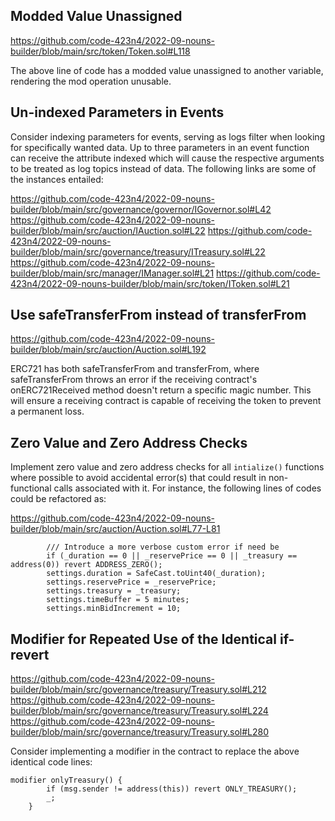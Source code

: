 ## Modded Value Unassigned
https://github.com/code-423n4/2022-09-nouns-builder/blob/main/src/token/Token.sol#L118

The above line of code has a modded value unassigned to another variable, rendering the mod operation unusable.

## Un-indexed Parameters in Events 
Consider indexing parameters for events, serving as logs filter when looking for specifically wanted data. Up to three parameters in an event function can receive the attribute indexed which will cause the respective arguments to be treated as log topics instead of data. The following links are some of the instances entailed:
 
https://github.com/code-423n4/2022-09-nouns-builder/blob/main/src/governance/governor/IGovernor.sol#L42
https://github.com/code-423n4/2022-09-nouns-builder/blob/main/src/auction/IAuction.sol#L22
https://github.com/code-423n4/2022-09-nouns-builder/blob/main/src/governance/treasury/ITreasury.sol#L22
https://github.com/code-423n4/2022-09-nouns-builder/blob/main/src/manager/IManager.sol#L21
https://github.com/code-423n4/2022-09-nouns-builder/blob/main/src/token/IToken.sol#L21

## Use safeTransferFrom instead of transferFrom
https://github.com/code-423n4/2022-09-nouns-builder/blob/main/src/auction/Auction.sol#L192

ERC721 has both safeTransferFrom and transferFrom, where safeTransferFrom throws an error if the receiving contract's onERC721Received method doesn't return a specific magic number. This will ensure a receiving contract is capable of receiving the token to prevent a permanent loss.

## Zero Value and Zero Address Checks
Implement zero value and zero address checks for all `intialize()` functions where possible to avoid accidental error(s) that could result in non-functional calls associated with it. For instance, the following lines of codes could be refactored as:

https://github.com/code-423n4/2022-09-nouns-builder/blob/main/src/auction/Auction.sol#L77-L81

```     
        /// Introduce a more verbose custom error if need be
        if (_duration == 0 || _reservePrice == 0 || _treasury == address(0)) revert ADDRESS_ZERO(); 
        settings.duration = SafeCast.toUint40(_duration);
        settings.reservePrice = _reservePrice;
        settings.treasury = _treasury;
        settings.timeBuffer = 5 minutes;
        settings.minBidIncrement = 10;
```
## Modifier for Repeated Use of the Identical if-revert
https://github.com/code-423n4/2022-09-nouns-builder/blob/main/src/governance/treasury/Treasury.sol#L212
https://github.com/code-423n4/2022-09-nouns-builder/blob/main/src/governance/treasury/Treasury.sol#L224
https://github.com/code-423n4/2022-09-nouns-builder/blob/main/src/governance/treasury/Treasury.sol#L280

Consider implementing a modifier in the contract to replace the above identical code lines:

```
modifier onlyTreasury() {
        if (msg.sender != address(this)) revert ONLY_TREASURY();
        _;
    }
```
  